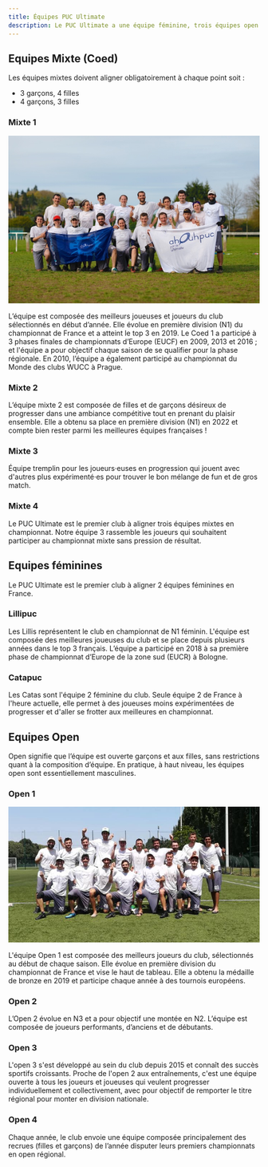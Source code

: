 ```yaml
---
title: Équipes PUC Ultimate
description: Le PUC Ultimate a une équipe féminine, trois équipes open et deux équipes coed qui participent chaque année aux championnats de France d'Ultimate.
---
```


## Equipes Mixte (Coed)

Les équipes mixtes doivent aligner obligatoirement à chaque point soit :

* 3 garçons, 4 filles
* 4 garçons, 3 filles

### Mixte 1

![equipe](coed1-2018.jpg)

L’équipe est composée des meilleurs joueuses et joueurs du club sélectionnés en
début d’année. Elle évolue en première division (N1) du championnat de France et a atteint le top 3 en 2019.
Le Coed 1 a participé à 3 phases finales de championnats d’Europe (EUCF) en
2009, 2013 et 2016 ; et l'équipe a pour objectif chaque saison de se qualifier
pour la phase régionale. En 2010, l’équipe a également participé au
championnat du Monde des clubs WUCC à Prague.

### Mixte 2

L’équipe mixte 2 est composée de filles et de garçons désireux de progresser dans une ambiance compétitive tout en prenant du plaisir ensemble. Elle a obtenu sa place en première division (N1) en 2022 et compte bien rester parmi les meilleures équipes françaises !

### Mixte 3

Équipe tremplin pour les joueurs·euses en progression qui jouent avec d'autres plus expérimenté·es pour trouver le bon mélange de fun et de gros match.

### Mixte 4

Le PUC Ultimate est le premier club à aligner trois équipes mixtes en championnat. Notre équipe 3 rassemble les joueurs qui souhaitent participer au championnat mixte sans pression de résultat.

## Equipes féminines

Le PUC Ultimate est le premier club à aligner 2 équipes féminines en France.

### Lillipuc

Les Lillis représentent le club en championnat de N1 féminin. L'équipe est composée
des meilleures joueuses du club et se place depuis plusieurs années dans le top
3 français. L’équipe a participé en 2018 à sa première phase de championnat
d’Europe de la zone sud (EUCR) à Bologne.


### Catapuc

Les Catas sont l'équipe 2 féminine du club. Seule équipe 2 de France à l'heure actuelle, elle permet à des joueuses moins expérimentées de progresser et d'aller se frotter aux meilleures en championnat.

##  Equipes Open

Open signifie que l’équipe est ouverte garçons et aux filles, sans restrictions
quant à la composition d’équipe. En pratique, à haut niveau, les équipes open
sont essentiellement masculines.

###  Open 1

![equipe](open1-2018.jpg)

L'équipe Open 1 est composée des meilleurs joueurs du club, sélectionnés au
début de chaque saison.  Elle évolue en première division du championnat de
France et vise le haut de tableau. Elle a obtenu la médaille de bronze en 2019 et participe chaque année à des tournois
européens.


### Open 2

L’Open 2 évolue en N3 et a pour objectif une montée en N2. L’équipe est
composée de joueurs performants, d’anciens et de débutants.


### Open 3

L'open 3 s'est développé au sein du club depuis 2015 et connaît des succès
sportifs croissants. Proche de l'open 2 aux entraînements, c'est une équipe
ouverte à tous les joueurs et joueuses qui veulent progresser individuellement
et collectivement, avec pour objectif de remporter le titre régional pour monter en division nationale.

### Open 4

Chaque année, le club envoie une équipe composée principalement des recrues
(filles et garçons) de l’année disputer leurs premiers championnats en open régional.


